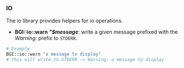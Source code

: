 ### IO
The io library provides helpers for io operations.
* **BGI::io::warn _"$message_**: write a given message prefixed with the _Warning:_ prefix to `STDERR`.
```bash
# Example
BGI::io::warn "a message to display"
# this will write to STDERR -> Warning: a message to display
```